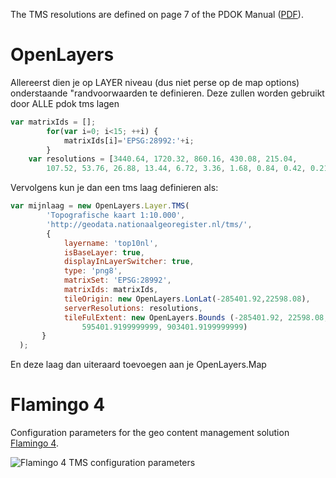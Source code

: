 The TMS resolutions are defined on page 7 of the PDOK Manual ([PDF](https://www.pdok.nl/sites/default/files/bibliotheek/handleiding_pdok_gebruik_10_dec_2012_v1_1.pdf)).

OpenLayers
==========
Allereerst dien je op LAYER niveau (dus niet perse op de map options) onderstaande "randvoorwaarden te definieren. Deze zullen worden gebruikt door ALLE pdok tms lagen

```javascript
var matrixIds = [];
        for(var i=0; i<15; ++i) { 
            matrixIds[i]='EPSG:28992:'+i;
        }
    var resolutions = [3440.64, 1720.32, 860.16, 430.08, 215.04, 
        107.52, 53.76, 26.88, 13.44, 6.72, 3.36, 1.68, 0.84, 0.42, 0.21];
```   

Vervolgens kun je dan een tms laag definieren als:

```javascript
var mijnlaag = new OpenLayers.Layer.TMS(
        'Topografische kaart 1:10.000',
        'http://geodata.nationaalgeoregister.nl/tms/',
        {
            layername: 'top10nl', 
            isBaseLayer: true, 
            displayInLayerSwitcher: true,
            type: 'png8',
            matrixSet: 'EPSG:28992',
            matrixIds: matrixIds,
            tileOrigin: new OpenLayers.LonLat(-285401.92,22598.08),
            serverResolutions: resolutions,
            tileFulExtent: new OpenLayers.Bounds (-285401.92, 22598.08, 
                595401.9199999999, 903401.9199999999)
       }
  );
```
En deze laag dan uiteraard toevoegen aan je OpenLayers.Map

Flamingo 4
==========

Configuration parameters for the geo content management solution [Flamingo 4](http://flamingo.b3p.nl/trac/).

![Flamingo 4 TMS configuration parameters](https://f.cloud.github.com/assets/1814164/350385/7707eab6-a01a-11e2-9d07-0c27a27ec11a.png)

